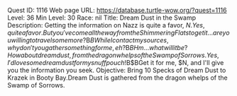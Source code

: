 Quest ID: 1116
Web page URL: https://database.turtle-wow.org/?quest=1116
Level: 36
Min Level: 30
Race: nil
Title: Dream Dust in the Swamp
Description: Getting the information on Nazz is quite a favor, $N.Yes, quite a favor.But you've come all the way from the Shimmering Flats to get it... are you willing to travel some more?$B$BWhile I contact my sources, why don't you gather something for me, eh?$B$BHm... what will it be?How about dream dust, from the dragon whelps of the Swamp of Sorrows.Yes, I'd love some dream dust for my snuff pouch!$B$BGet it for me, $N, and I'll give you the information you seek.
Objective: Bring 10 Specks of Dream Dust to Krazek in Booty Bay.Dream Dust is gathered from the dragon whelps of the Swamp of Sorrows.
